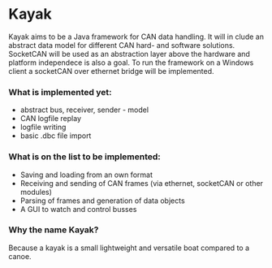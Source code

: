 Kayak
=====

Kayak aims to be a Java framework for CAN data handling. It will in clude an
abstract data model for different CAN hard- and software solutions.
SocketCAN will be used as an abstraction layer above the hardware and
platform independece is also a goal. To run the framework on a Windows client
a socketCAN over ethernet bridge will be implemented. 
 
### What is implemented yet:
* abstract bus, receiver, sender - model
* CAN logfile replay
* logfile writing
* basic .dbc file import

### What is on the list to be implemented:
* Saving and loading from an own format
* Receiving and sending of CAN frames (via ethernet, socketCAN or other modules)
* Parsing of frames and generation of data objects
* A GUI to watch and control busses
 
### Why the name Kayak?
Because a kayak is a small lightweight and versatile boat compared to a canoe. 
